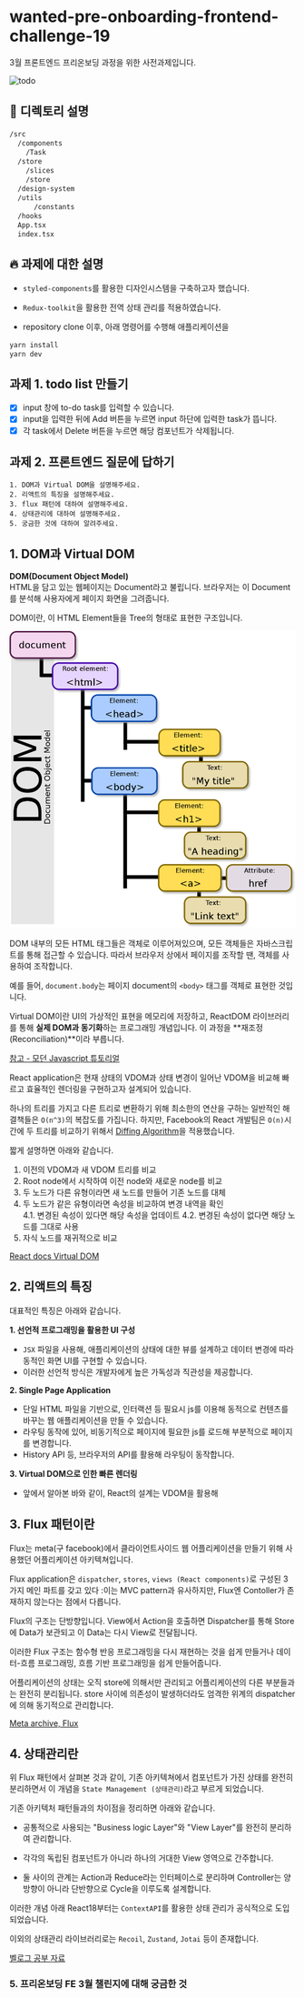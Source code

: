 # wanted-pre-onboarding-frontend-challenge-19
3월 프론트엔드 프리온보딩 과정을 위한 사전과제입니다. 

![todo](https://github.com/naro-Kim/preonboard-march/assets/51940808/f065cd0f-03ec-4e3a-b6d6-9b809008b03e)

## 📁 디렉토리 설명
```
/src
  /components
    /Task
  /store
    /slices
    /store
  /design-system 
  /utils
      /constants
  /hooks
  App.tsx
  index.tsx
```  

## 🔥 과제에 대한 설명
- `styled-components`를 활용한 디자인시스템을 구축하고자 했습니다.
- `Redux-toolkit`을 활용한 전역 상태 관리를 적용하였습니다. 

- repository clone 이후, 아래 명령어를 수행해 애플리케이션을 
```
yarn install
yarn dev
```

## 과제 1. todo list 만들기
- [x] input 창에 to-do task를 입력할 수 있습니다.
- [x] input을 입력한 뒤에 Add 버튼을 누르면 input 하단에 입력한 task가 뜹니다.
- [x] 각 task에서 Delete 버튼을 누르면 해당 컴포넌트가 삭제됩니다.

## 과제 2. 프론트엔드 질문에 답하기

```
1. DOM과 Virtual DOM을 설명해주세요.
2. 리액트의 특징을 설명해주세요.
3. flux 패턴에 대하여 설명해주세요.
4. 상태관리에 대하여 설명해주세요.
5. 궁금한 것에 대하여 알려주세요.
```

## 1. DOM과 Virtual DOM

**DOM(Document Object Model)**  
HTML을 담고 있는 웹페이지는 Document라고 불립니다. 브라우저는 이 Document를 분석해 사용자에게 페이지 화면을 그려줍니다. 

DOM이란, 이 HTML Element들을 Tree의 형태로 표현한 구조입니다. 

![alt text](image.png)

DOM 내부의 모든 HTML 태그들은 객체로 이루어져있으며, 모든 객체들은 자바스크립트를 통해 접근할 수 있습니다. 따라서 브라우저 상에서 페이지를 조작할 땐, 객체를 사용하여 조작합니다.

예를 들어, `document.body`는 페이지 document의 `<body>` 태그를 객체로 표현한 것입니다.


Virtual DOM이란 UI의 가상적인 표현을 메모리에 저장하고, ReactDOM 라이브러리를 통해 **실제 DOM과 동기화**하는 프로그래밍 개념입니다. 이 과정을 **재조정(Reconciliation)**이라 부릅니다.

[참고 - 모던 Javascript 튜토리얼](https://ko.javascript.info/dom-nodes)

React application은 현재 상태의 VDOM과 상태 변경이 일어난 VDOM을 비교해 빠르고 효율적인 렌더링을 구현하고자 설계되어 있습니다.

하나의 트리를 가지고 다른 트리로 변환하기 위해 최소한의 연산을 구하는 일반적인 해결책들은 `O(n^3)`의 복잡도를 가집니다. 하지만, Facebook의 React 개발팀은 `O(n)`시간에 두 트리를 비교하기 위해서 [Diffing Algorithm](https://ko.legacy.reactjs.org/docs/reconciliation.html#the-diffing-algorithms)을 적용했습니다.

짧게 설명하면 아래와 같습니다.
1. 이전의 VDOM과 새 VDOM 트리를 비교
2. Root node에서 시작하여 이전 node와 새로운 node를 비교
3. 두 노드가 다른 유형이라면 새 노드를 만들어 기존 노드를 대체
4. 두 노드가 같은 유형이라면 속성을 비교하여 변경 내역을 확인  
  4.1. 변경된 속성이 있다면 해당 속성을 업데이트
  4.2. 변경된 속성이 없다면 해당 노드를 그대로 사용
5. 자식 노드를 재귀적으로 비교

[React docs Virtual DOM](https://ko.legacy.reactjs.org/docs/faq-internals.html)

## 2. 리액트의 특징

대표적인 특징은 아래와 같습니다.

**1. 선언적 프로그래밍을 활용한 UI 구성**
- `JSX` 파일을 사용해, 애플리케이션의 상태에 대한 뷰를 설계하고 데이터 변경에 따라 동적인 화면 UI를 구현할 수 있습니다. 
- 이러한 선언적 방식은 개발자에게 높은 가독성과 직관성을 제공합니다.


**2. Single Page Application**

- 단일 HTML 파일을 기반으로, 인터랙션 등 필요시 js를 이용해 동적으로 컨텐츠를 바꾸는 웹 애플리케이션을 만들 수 있습니다.
- 라우팅 동작에 있어, 비동기적으로 페이지에 필요한 js를 로드해 부분적으로 페이지를 변경합니다.
- History API 등, 브라우저의 API를 활용해 라우팅이 동작합니다.

**3. Virtual DOM으로 인한 빠른 렌더링**
- 앞에서 알아본 바와 같이, React의 설계는 VDOM을 활용해 


## 3. Flux 패턴이란

Flux는 meta(구 facebook)에서 클라이언트사이드 웹 어플리케이션을 만들기 위해 사용했던 어플리케이션 아키텍쳐입니다. 

Flux application은 `dispatcher`, `stores`, `views (React components)`로 구성된 3가지 메인 파트를 갖고 있다 :이는 MVC pattern과 유사하지만, Flux엔 Contoller가 존재하지 않는다는 점에서 다릅니다.

Flux의 구조는 단방향입니다. View에서 Action을 호출하면 Dispatcher를 통해 Store에 Data가 보관되고 이 Data는 다시 View로 전달됩니다.

이러한 Flux 구조는 함수형 반응 프로그래밍을 다시 재현하는 것을 쉽게 만들거나 데이터-흐름 프로그래밍, 흐름 기반 프로그래밍을 쉽게 만들어줍니다.

 어플리케이션의 상태는 오직 store에 의해서만 관리되고 어플리케이션의 다른 부분들과는 완전히 분리됩니다. store 사이에 의존성이 발생하더라도 엄격한 위계의 dispatcher에 의해 동기적으로 관리합니다.


[Meta archive, Flux](https://facebookarchive.github.io/flux/)

## 4. 상태관리란

위 Flux 패턴에서 살펴본 것과 같이, 기존 아키텍쳐에서 컴포넌트가 가진 상태를 완전히 분리하면서 이 개념을 `State Management (상태관리)`라고 부르게 되었습니다.

기존 아키텍처 패턴들과의 차이점을 정리하면 아래와 같습니다.

- 공통적으로 사용되는 "Business logic Layer"와 "View Layer"를 완전히 분리하여 관리합니다.

- 각각의 독립된 컴포넌트가 아니라 하나의 거대한 View 영역으로 간주합니다.

- 둘 사이의 관계는 Action과 Reduce라는 인터페이스로 분리하며 Controller는 양방향이 아니라 단반향으로 Cycle을 이루도록 설계합니다.

이러한 개념 아래 React18부터는 `ContextAPI`를 활용한 상태 관리가 공식적으로 도입되었습니다. 

이외의 상태관리 라이브러리로는 `Recoil`, `Zustand`, `Jotai` 등이 존재합니다.

[벨로그 공부 자료](https://velog.io/@naro-kim/React-%EC%83%81%ED%83%9C%EA%B4%80%EB%A6%AC%EC%9D%98-%EC%97%AD%EC%82%AC-TIL)  


### 5. 프리온보딩 FE 3월 챌린지에 대해 궁금한 것
